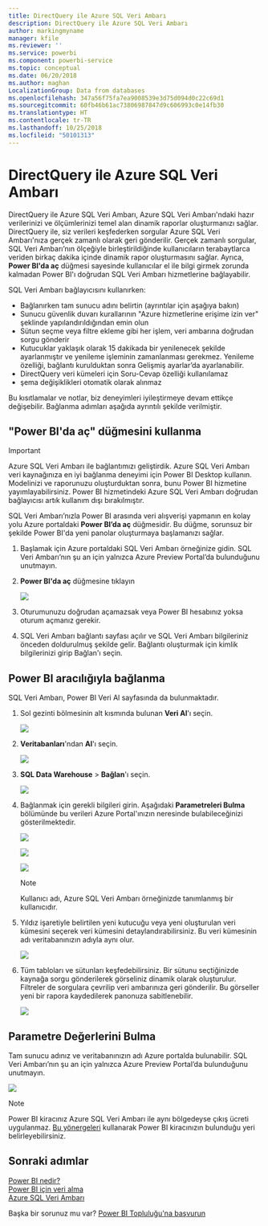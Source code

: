 ```yaml
---
title: DirectQuery ile Azure SQL Veri Ambarı
description: DirectQuery ile Azure SQL Veri Ambarı
author: markingmyname
manager: kfile
ms.reviewer: ''
ms.service: powerbi
ms.component: powerbi-service
ms.topic: conceptual
ms.date: 06/20/2018
ms.author: maghan
LocalizationGroup: Data from databases
ms.openlocfilehash: 347a56f75fa7ea9008539e3d75d094d0c22c69d1
ms.sourcegitcommit: 60fb46b61ac73806987847d9c606993c0e14fb30
ms.translationtype: HT
ms.contentlocale: tr-TR
ms.lasthandoff: 10/25/2018
ms.locfileid: "50101313"
---
```

# <a name="azure-sql-data-warehouse-with-directquery"></a>DirectQuery ile Azure SQL Veri Ambarı
DirectQuery ile Azure SQL Veri Ambarı, Azure SQL Veri Ambarı'ndaki hazır verilerinizi ve ölçümlerinizi temel alan dinamik raporlar oluşturmanızı sağlar. DirectQuery ile, siz verileri keşfederken sorgular Azure SQL Veri Ambarı'nıza gerçek zamanlı olarak geri gönderilir. Gerçek zamanlı sorgular, SQL Veri Ambarı’nın ölçeğiyle birleştirildiğinde kullanıcıların terabaytlarca veriden birkaç dakika içinde dinamik rapor oluşturmasını sağlar. Ayrıca, **Power BI'da aç** düğmesi sayesinde kullanıcılar el ile bilgi girmek zorunda kalmadan Power BI'ı doğrudan SQL Veri Ambarı hizmetlerine bağlayabilir.

SQL Veri Ambarı bağlayıcısını kullanırken:

* Bağlanırken tam sunucu adını belirtin (ayrıntılar için aşağıya bakın)
* Sunucu güvenlik duvarı kurallarının "Azure hizmetlerine erişime izin ver" şeklinde yapılandırıldığından emin olun
* Sütun seçme veya filtre ekleme gibi her işlem, veri ambarına doğrudan sorgu gönderir
* Kutucuklar yaklaşık olarak 15 dakikada bir yenilenecek şekilde ayarlanmıştır ve yenileme işleminin zamanlanması gerekmez.  Yenileme özelliği, bağlantı kurulduktan sonra Gelişmiş ayarlar’da ayarlanabilir.
* DirectQuery veri kümeleri için Soru-Cevap özelliği kullanılamaz
* şema değişiklikleri otomatik olarak alınmaz

Bu kısıtlamalar ve notlar, biz deneyimleri iyileştirmeye devam ettikçe değişebilir. Bağlanma adımları aşağıda ayrıntılı şekilde verilmiştir.

## <a name="using-the-open-in-power-bi-button"></a>"Power BI'da aç" düğmesini kullanma

> [!Important]
> Azure SQL Veri Ambarı ile bağlantımızı geliştirdik.  Azure SQL Veri Ambarı veri kaynağınıza en iyi bağlanma deneyimi için Power BI Desktop kullanın.  Modelinizi ve raporunuzu oluşturduktan sonra, bunu Power BI hizmetine yayımlayabilirsiniz.  Power BI hizmetindeki Azure SQL Veri Ambarı doğrudan bağlayıcısı artık kullanım dışı bırakılmıştır.
>

SQL Veri Ambarı’nızla Power BI arasında veri alışverişi yapmanın en kolay yolu Azure portaldaki **Power BI’da aç** düğmesidir. Bu düğme, sorunsuz bir şekilde Power BI'da yeni panolar oluşturmaya başlamanızı sağlar.

1. Başlamak için Azure portaldaki SQL Veri Ambarı örneğinize gidin. SQL Veri Ambarı’nın şu an için yalnızca Azure Preview Portal’da bulunduğunu unutmayın.
2. **Power BI'da aç** düğmesine tıklayın
   
    ![](media/service-azure-sql-data-warehouse-with-direct-connect/openinpowerbi.png)
3. Oturumunuzu doğrudan açamazsak veya Power BI hesabınız yoksa oturum açmanız gerekir.
4. SQL Veri Ambarı bağlantı sayfası açılır ve SQL Veri Ambarı bilgileriniz önceden doldurulmuş şekilde gelir. Bağlantı oluşturmak için kimlik bilgilerinizi girip Bağlan'ı seçin.

## <a name="connecting-through-power-bi"></a>Power BI aracılığıyla bağlanma
SQL Veri Ambarı, Power BI Veri Al sayfasında da bulunmaktadır. 

1. Sol gezinti bölmesinin alt kısmında bulunan **Veri Al**'ı seçin.  
   
    ![](media/service-azure-sql-data-warehouse-with-direct-connect/getdatabutton.png)
2. **Veritabanları**'ndan **Al**'ı seçin.
   
    ![](media/service-azure-sql-data-warehouse-with-direct-connect/databases.png)
3. **SQL Data Warehouse** \> **Bağlan**'ı seçin.
   
    ![](media/service-azure-sql-data-warehouse-with-direct-connect/azuresqldatawarehouseconnect.png)
4. Bağlanmak için gerekli bilgileri girin. Aşağıdaki **Parametreleri Bulma** bölümünde bu verileri Azure Portal'ınızın neresinde bulabileceğinizi gösterilmektedir.
   
    ![](media/service-azure-sql-data-warehouse-with-direct-connect/servername.png)
   
    ![](media/service-azure-sql-data-warehouse-with-direct-connect/servernamewithadvanced.png)
   
    ![](media/service-azure-sql-data-warehouse-with-direct-connect/username.png)
   
   > [!NOTE]
   > Kullanıcı adı, Azure SQL Veri Ambarı örneğinizde tanımlanmış bir kullanıcıdır.
   > 
   > 
5. Yıldız işaretiyle belirtilen yeni kutucuğu veya yeni oluşturulan veri kümesini seçerek veri kümesini detaylandırabilirsiniz. Bu veri kümesinin adı veritabanınızın adıyla aynı olur.
   
    ![](media/service-azure-sql-data-warehouse-with-direct-connect/dataset2.png)
6. Tüm tabloları ve sütunları keşfedebilirsiniz. Bir sütunu seçtiğinizde kaynağa sorgu gönderilerek görseliniz dinamik olarak oluşturulur. Filtreler de sorgulara çevrilip veri ambarınıza geri gönderilir. Bu görseller yeni bir rapora kaydedilerek panonuza sabitlenebilir.
   
    ![](media/service-azure-sql-data-warehouse-with-direct-connect/explore3.png)

## <a name="finding-parameter-values"></a>Parametre Değerlerini Bulma
Tam sunucu adınız ve veritabanınızın adı Azure portalda bulunabilir. SQL Veri Ambarı’nın şu an için yalnızca Azure Preview Portal’da bulunduğunu unutmayın.

![](media/service-azure-sql-data-warehouse-with-direct-connect/azureportal.png)

> [!NOTE]
> Power BI kiracınız Azure SQL Veri Ambarı ile aynı bölgedeyse çıkış ücreti uygulanmaz. [Bu yönergeleri](https://docs.microsoft.com/power-bi/service-admin-where-is-my-tenant-located) kullanarak Power BI kiracınızın bulunduğu yeri belirleyebilirsiniz.
>

## <a name="next-steps"></a>Sonraki adımlar
[Power BI nedir?](power-bi-overview.md)  
[Power BI için veri alma](service-get-data.md)  
[Azure SQL Veri Ambarı](/azure/sql-data-warehouse/sql-data-warehouse-overview-what-is/)

Başka bir sorunuz mu var? [Power BI Topluluğu'na başvurun](http://community.powerbi.com/)